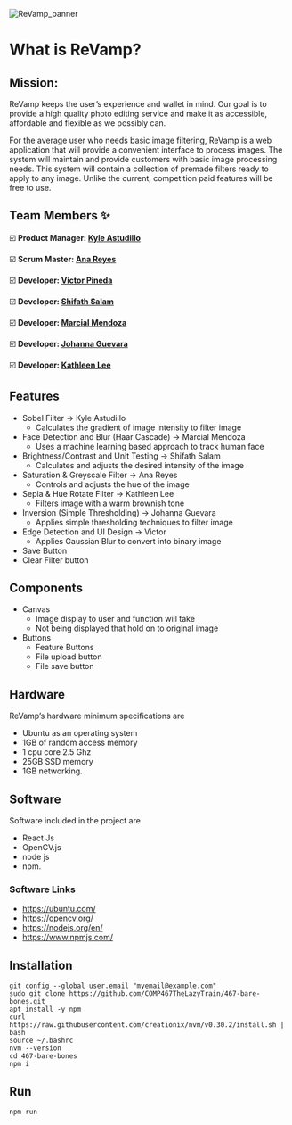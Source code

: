 ![ReVamp_banner](https://user-images.githubusercontent.com/26126449/101236156-a615e300-3683-11eb-9f98-4516aa1ee90d.png)
# What is ReVamp?

## Mission:
ReVamp keeps the user’s experience and wallet in mind. Our goal is to provide a high quality photo editing service and make it as accessible, affordable and flexible as we possibly can.

For the average user who needs basic image filtering, ReVamp is a web application that will provide a convenient interface to process images. The system will maintain and provide customers with basic image processing needs. This system will contain a collection of premade filters ready to apply to any image. Unlike the current, competition paid features will be free to use.

## Team Members :sparkles:

:ballot_box_with_check: **Product Manager: [Kyle Astudillo](https://github.com/KyleAstudillo)** 

:ballot_box_with_check: **Scrum Master: [Ana Reyes](https://github.com/ar978923)** 

:ballot_box_with_check: **Developer: [Victor Pineda](https://github.com/PinedaVictor)** 

:ballot_box_with_check: **Developer: [Shifath Salam](https://github.com/sheef-code)** 

:ballot_box_with_check: **Developer: [Marcial Mendoza](https://github.com/Mozziemist)** 

:ballot_box_with_check: **Developer: [Johanna Guevara](https://github.com/jguev)** 

:ballot_box_with_check: **Developer: [Kathleen Lee](https://github.com/csunklee)** 

## Features
  * Sobel Filter -> Kyle Astudillo
    * Calculates the gradient of image intensity to filter image
  * Face Detection and Blur (Haar Cascade)  -> Marcial Mendoza
    * Uses a machine learning based approach to track human face
  * Brightness/Contrast and Unit Testing -> Shifath Salam
    * Calculates and adjusts the desired intensity of the image
  * Saturation & Greyscale Filter -> Ana Reyes
    * Controls and adjusts the hue of the image
  * Sepia & Hue Rotate Filter -> Kathleen Lee
    * Filters image with a warm brownish tone
  * Inversion (Simple Thresholding) -> Johanna Guevara
    * Applies simple thresholding techniques to filter image
  * Edge Detection and UI Design -> Victor
    * Applies Gaussian Blur to convert into binary image
  * Save Button
  * Clear Filter button
## Components
  * Canvas
    * Image display to user and function will take
    * Not being displayed that hold on to original image
  * Buttons
    * Feature Buttons
    * File upload button
    * File save button
## Hardware
ReVamp’s hardware minimum specifications are
  * Ubuntu as an operating system
  * 1GB of random access memory
  * 1 cpu core 2.5 Ghz
  * 25GB SSD memory
  * 1GB networking.
## Software
Software included in the project are
  * React Js
  * OpenCV.js
  * node js
  * npm.
### Software Links
  * https://ubuntu.com/
  * https://opencv.org/
  * https://nodejs.org/en/
  * https://www.npmjs.com/
## Installation
```git config --global user.name "My Name"
git config --global user.email "myemail@example.com"
sudo git clone https://github.com/COMP467TheLazyTrain/467-bare-bones.git
apt install -y npm
curl https://raw.githubusercontent.com/creationix/nvm/v0.30.2/install.sh | bash
source ~/.bashrc
nvm --version
cd 467-bare-bones
npm i
```

## Run
```npm run```
